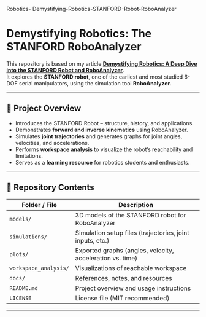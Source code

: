  Robotics-
Demystifying-Robotics-STANFORD-Robot-RoboAnalyzer


# Demystifying Robotics: The STANFORD RoboAnalyzer

This repository is based on my article **[Demystifying Robotics: A Deep Dive into the STANFORD Robot and RoboAnalyzer](https://medium.com/@manojreddy2404/demystifying-robotics-a-deep-dive-into-the-stanford-robot-and-roboanalyzer-ab7310a482d9)**.  
It explores the **STANFORD robot**, one of the earliest and most studied 6-DOF serial manipulators, using the simulation tool **RoboAnalyzer**.

---

## 📌 Project Overview
- Introduces the STANFORD Robot – structure, history, and applications.  
- Demonstrates **forward and inverse kinematics** using RoboAnalyzer.  
- Simulates **joint trajectories** and generates graphs for joint angles, velocities, and accelerations.  
- Performs **workspace analysis** to visualize the robot’s reachability and limitations.  
- Serves as a **learning resource** for robotics students and enthusiasts.

---

## 📂 Repository Contents

| Folder / File           | Description |
|--------------------------|-------------|
| `models/`               | 3D models of the STANFORD robot for RoboAnalyzer |
| `simulations/`          | Simulation setup files (trajectories, joint inputs, etc.) |
| `plots/`                | Exported graphs (angles, velocity, acceleration vs. time) |
| `workspace_analysis/`   | Visualizations of reachable workspace |
| `docs/`                 | References, notes, and resources |
| `README.md`             | Project overview and usage instructions |
| `LICENSE`               | License file (MIT recommended) |

---

